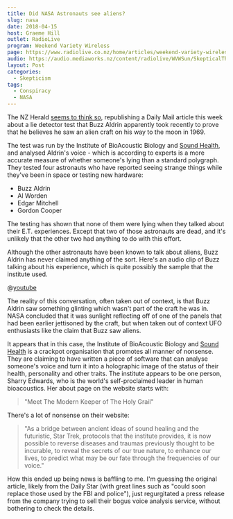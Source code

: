 ```yaml
---
title: Did NASA Astronauts see aliens?
slug: nasa
date: 2018-04-15
host: Graeme Hill
outlet: RadioLive
program: Weekend Variety Wireless
page: https://www.radiolive.co.nz/home/articles/weekend-variety-wireless/2018/04/skeptical-thoughts--ufo-s---flat-earth.html
audio: https://audio.mediaworks.nz/content/radiolive/WVWSun/SkepticalThoughts15_04_18.mp3
layout: Post
categories:
  - Skepticism
tags:
  - Conspiracy
  - NASA
---
```


The NZ Herald [seems to think so](http://www.nzherald.co.nz/world/news/article.cfm?c_id=2&objectid=12028755), republishing a Daily Mail article this week about a lie detector test that Buzz Aldrin apparently took recently to prove that he believes he saw an alien craft on his way to the moon in 1969.

<!-- more -->

The test was run by the Institute of BioAcoustic Biology and [Sound Health](https://www.soundhealthoptions.com/), and analysed Aldrin's voice - which is according to experts is a more accurate measure of whether someone's lying than a standard polygraph. They tested four astronauts who have reported seeing strange things while they've been in space or testing new hardware:

- Buzz Aldrin
- Al Worden
- Edgar Mitchell
- Gordon Cooper

The testing has shown that none of them were lying when they talked about their E.T. experiences. Except that two of those astronauts are dead, and it's unlikely that the other two had anything to do with this effort.

Although the other astronauts have been known to talk about aliens, Buzz Aldrin has never claimed anything of the sort. Here's an audio clip of Buzz talking about his experience, which is quite possibly the sample that the institute used.

@[youtube](https://youtu.be/ZNkmhY_ju8o?t=15s)

The reality of this conversation, often taken out of context, is that Buzz Aldrin saw something glinting which wasn't part of the craft he was in. NASA concluded that it was sunlight reflecting off of one of the panels that had been earlier jettisoned by the craft, but when taken out of context UFO enthusiasts like the claim that Buzz saw aliens.

It appears that in this case, the Institute of BioAcoustic Biology and [Sound Health](https://www.facebook.com/SoundHealthOptions/) is a crackpot organisation that promotes all manner of nonsense. They are claiming to have written a piece of software that can analyse someone's voice and turn it into a holographic image of the status of their health, personality and other traits. The institute appears to be one person, Sharry Edwards, who is the world's self-proclaimed leader in human bioacoustics. Her about page on the website starts with:

> "Meet The Modern Keeper of The Holy Grail"

There's a lot of nonsense on their website:

> "As a bridge between ancient ideas of sound healing and the futuristic, Star Trek, protocols that the institute provides, it is now possible to reverse diseases and traumas previously thought to be incurable, to reveal the secrets of our true nature, to enhance our lives, to predict what may be our fate through the frequencies of our voice."

How this ended up being news is baffling to me. I'm guessing the original article, likely from the Daily Star (with great lines such as "could soon replace those used by the FBI and police"), just regurgitated a press release from the company trying to sell their bogus voice analysis service, without bothering to check the details.
